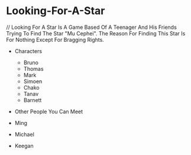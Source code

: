 # Looking-For-A-Star
// Looking For A Star Is A Game Based Of A Teenager And His Friends Trying To Find The Star "Mu Cephei". The Reason For Finding This Star Is For Nothing Except For Bragging Rights.

- Characters
  - Bruno
  - Thomas 
  - Mark
  - Simoen
  - Chako
  - Tanav
  - Barnett

 - Other People You Can Meet
  - Ming
  - Michael
  - Keegan
